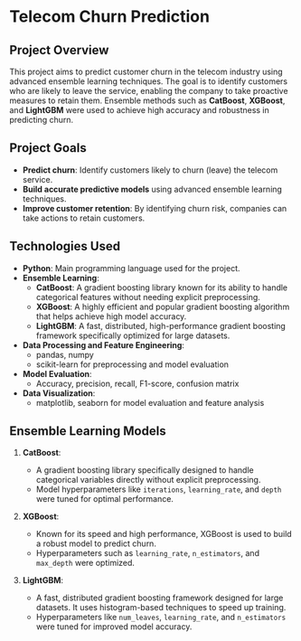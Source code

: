 # Telecom Churn Prediction

## Project Overview
This project aims to predict customer churn in the telecom industry using advanced ensemble learning techniques. The goal is to identify customers who are likely to leave the service, enabling the company to take proactive measures to retain them. Ensemble methods such as **CatBoost**, **XGBoost**, and **LightGBM** were used to achieve high accuracy and robustness in predicting churn.

## Project Goals
- **Predict churn**: Identify customers likely to churn (leave) the telecom service.
- **Build accurate predictive models** using advanced ensemble learning techniques.
- **Improve customer retention**: By identifying churn risk, companies can take actions to retain customers.

## Technologies Used
- **Python**: Main programming language used for the project.
- **Ensemble Learning**:
  - **CatBoost**: A gradient boosting library known for its ability to handle categorical features without needing explicit preprocessing.
  - **XGBoost**: A highly efficient and popular gradient boosting algorithm that helps achieve high model accuracy.
  - **LightGBM**: A fast, distributed, high-performance gradient boosting framework specifically optimized for large datasets.
- **Data Processing and Feature Engineering**:
  - pandas, numpy
  - scikit-learn for preprocessing and model evaluation
- **Model Evaluation**: 
  - Accuracy, precision, recall, F1-score, confusion matrix
- **Data Visualization**: 
  - matplotlib, seaborn for model evaluation and feature analysis
## Ensemble Learning Models
1. **CatBoost**:
   - A gradient boosting library specifically designed to handle categorical variables directly without explicit preprocessing.
   - Model hyperparameters like `iterations`, `learning_rate`, and `depth` were tuned for optimal performance.

2. **XGBoost**:
   - Known for its speed and high performance, XGBoost is used to build a robust model to predict churn.
   - Hyperparameters such as `learning_rate`, `n_estimators`, and `max_depth` were optimized.

3. **LightGBM**:
   - A fast, distributed gradient boosting framework designed for large datasets. It uses histogram-based techniques to speed up training.
   - Hyperparameters like `num_leaves`, `learning_rate`, and `n_estimators` were tuned for improved model accuracy.
